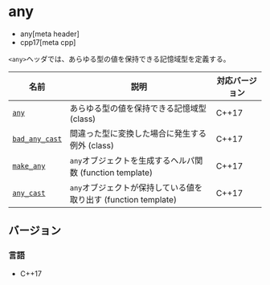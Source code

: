 # any
* any[meta header]
* cpp17[meta cpp]

`<any>`ヘッダでは、あらゆる型の値を保持できる記憶域型を定義する。

| 名前 | 説明 | 対応バージョン |
|------|------|----------------|
| [`any`](any/any.md) | あらゆる型の値を保持できる記憶域型 (class) | C++17 |
| [`bad_any_cast`](any/bad_any_cast.md) | 間違った型に変換した場合に発生する例外 (class) | C++17 |
| [`make_any`](any/make_any.md.nolink) | `any`オブジェクトを生成するヘルパ関数 (function template) | C++17 |
| [`any_cast`](any/any_cast.md) | `any`オブジェクトが保持している値を取り出す (function template) | C++17 |


## バージョン
### 言語
- C++17
